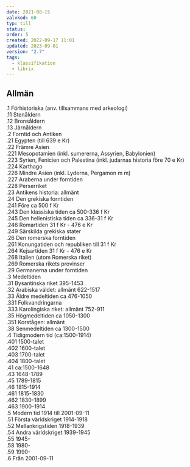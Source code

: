 ```yaml
---
date: 2021-08-15
valvkod: 60
typ: till
status: 
order: 5
created: 2022-09-17 11:01
updated: 2023-09-01
version: "2.7"
tags:
  - klassifikation
  - librix
---
```


## Allmän

.1     Förhistoriska (anv. tillsammans med arkeologi)<br>
.11	   Stenåldern<br>
.12	   Bronsåldern<br>
.13	   Järnåldern<br>
.2	   Forntid och Antiken<br>
.21	   Egypten (till 639 e Kr)<br>
.22	   Främre Asien<br>
.221	 Mesopotamien (inkl. sumererna, Assyrien, Babylonien)<br>
.223	 Syrien, Fenicien och Palestina (inkl. judarnas historia före 70 e Kr)<br>
.224	 Karthago<br>
.226	 Mindre Asien (inkl. Lyderna, Pergamon m m)<br>
.227	 Araberna under forntiden<br>
.228	 Perserriket<br>
.23	   Antikens historia: allmänt<br>
.24	   Den grekiska forntiden<br>
.241	 Före ca 500 f Kr<br>
.243	 Den klassiska tiden ca 500-336 f Kr<br>
.245	 Den hellenistiska tiden ca 336-31 f Kr<br>
.246	 Romartiden 31 f Kr - 476 e Kr<br>
.249	 Särskilda grekiska stater<br>
.26	   Den romerska forntiden<br>
.261	 Konungatiden och republiken till 31 f Kr<br>
.264	 Kejsartiden 31 f Kr - 476 e Kr<br>
.268	 Italien (utom Romerska riket)<br>
.269	 Romerska rikets provinser<br>
.29	   Germanerna under forntiden<br>
.3	   Medeltiden<br>
.31	   Bysantinska riket 395-1453<br>
.32	   Arabiska väldet: allmänt 622-1517<br>
.33	   Äldre medeltiden ca 476-1050<br>
.331	 Folkvandringarna<br>
.333	 Karolingiska riket: allmänt 752-911<br>
.35	   Högmedeltiden ca 1050-1300<br>
.351	 Korstågen: allmänt<br>
.38	   Senmedeltiden ca 1300-1500<br>
.4	   Tidigmodern tid (ca:1500-1914)<br>
.401	 1500-talet<br>
.402	 1600-talet<br>
.403	 1700-talet<br>
.404	 1800-talet<br>
.41	   ca:1500-1648<br>
.43	   1648-1789<br>
.45	   1789-1815<br>
.46	   1815-1914<br>
.461	 1815-1830<br>
.462	 1830-1899<br>
.463	 1900-1914<br>
.5	   Modern tid 1914 till 2001-09-11<br>
.51	   Första världskriget 1914-1918<br>
.52	   Mellankrigstiden 1918-1939<br>
.54	   Andra världskriget 1939-1945<br>
.55	   1945-<br>
.58	   1980-<br>
.59	   1990-<br>
.6	   Från 2001-09-11<br>
